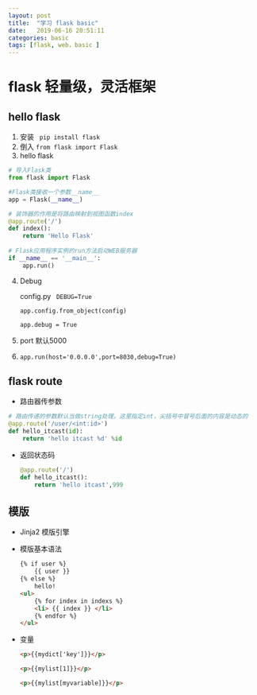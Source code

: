 ```yaml
---
layout: post
title:  "学习 flask basic"
date:   2019-06-16 20:51:11
categories: basic
tags: [flask, web，basic ]
---
```


# flask 轻量级，灵活框架

## hello flask

1. 安装  ` pip install flask`
2. 倒入 `from flask import Flask`
3.  hello flask      

```python
# 导入Flask类
from flask import Flask

#Flask类接收一个参数__name__
app = Flask(__name__)

# 装饰器的作用是将路由映射到视图函数index
@app.route('/')
def index():
    return 'Hello Flask'
    
# Flask应用程序实例的run方法启动WEB服务器
if __name__ == '__main__':
    app.run()
```

4. Debug

   config.py 	` DEBUG=True`

   `app.config.from_object(config)`

   `app.debug = True`

5. port 默认5000

6. ```
   app.run(host='0.0.0.0',port=8030,debug=True)
   ```
## flask route 


- 路由器传参数

```python
# 路由传递的参数默认当做string处理，这里指定int，尖括号中冒号后面的内容是动态的
@app.route('/user/<int:id>')
def hello_itcast(id):
    return 'hello itcast %d' %id
```

- 返回状态码

  ```python
  @app.route('/')
  def hello_itcast():
      return 'hello itcast',999
  ```
  
## 模版

- Jinja2 模版引擎

- 模版基本语法

  ```html
  {% if user %}
      {{ user }}
  {% else %}
      hello!
  <ul>
      {% for index in indexs %}
      <li> {{ index }} </li>
      {% endfor %}
  </ul>
  ```

- 变量

  ```HTML
  <p>{{mydict['key']}}</p>
  
  <p>{{mylist[1]}}</p>
  
  <p>{{mylist[myvariable]}}</p>
  ```


